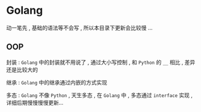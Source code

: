 # Golang

动一笔先 , 基础的语法等不会写 , 所以本目录下更新会比较慢 ... 




<extoc></extoc>

## OOP

封装 : `Golang` 中的封装就不用说了 , 通过大小写控制 , 和 `Python` 的 `__` 相比 , 差异还是比较大的

继承 : `Golang` 中的继承通过内嵌的方式实现

多态 : `Golang` 不像 `Python` , 天生多态 , 在 `Golang` 中 , 多态通过 `interface` 实现 , 详细后期慢慢慢慢更新...
